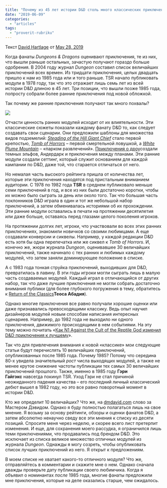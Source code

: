 ```yaml
---
title: "Почему из 45 лет истории D&D столь много классических приключений пришло к нам из периода, состоящего лишь из 7 лет?"
date: "2019-06-09"
categories: 
  - "articles"
tags: 
  - "proverit-rubriku"
---
```


Текст [David Hartlage](https://vk.com/away.php?to=https%3A%2F%2Fdmdavid.com%2Ftag%2Fauthor%2Fadmin%2F&cc_key=) от [May 28, 2019](https://vk.com/away.php?to=https%3A%2F%2Fdmdavid.com%2Ftag%2Fwhy-did-so-many-classic-adventures-come-from-7-years-of-dds-45-year-history%2F&cc_key=)

Когда фанаты _Dungeons & Dragons_ оценивают приключения, те из них, что вышли раньше остальных, зачастую получают гораздо больше одобрения. В 2004 году журнал _Dungeon_ составил список величайших приключений всех времен. Из тридцати приключения, целых двадцать пришло к нам из 1985 года или и того раньше. TSR начало публиковать модули в 1978 году, так что это отражает лишь семь лет из всей истории D&D длиною в 45 лет. Три позиции, что вышли позже 1985 года, попросту собрали более ранние приключения под новой обложкой.

Так почему же ранние приключения получают так много похвалы?

![](https://pp.userapi.com/c849236/v849236122/19cc4b/57iKYLRniA0.jpg)

Отчасти ценность ранних модулей исходит от их влиятельности. Эти классические сюжеты показали каждому фанату D&D то, как следует создавать свои сценарии. Они предложили шаблоны для множества видов подземелий: _[Steading of the Hill Giant Chief](https://vk.com/away.php?to=https%3A%2F%2Fwww.drivethrurpg.com%2Fproduct%2F17037%2FG13-Against-the-Giants-1e%3Faffiliate_id%3D8278&cc_key=)_ стало первой крепостью, _[Tomb of Horrors](https://vk.com/away.php?to=https%3A%2F%2Fwww.drivethrurpg.com%2Fproduct%2F176871%2FS1-Tomb-of-Horrors-1e%3Faffiliate_id%3D8278&cc_key=)_ – первой смертельной ловушкой, а _[White Plume Mountain](https://vk.com/away.php?to=https%3A%2F%2Fwww.drivethrurpg.com%2Fproduct%2F17064%2FS2-White-Plume-Mountain-1e%3Faffiliate_id%3D8278&cc_key=)_ – «парком развлечений». [Приключения о дроу](https://vk.com/away.php?to=https%3A%2F%2Fwww.drivethrurpg.com%2Fproduct%2F110321%2FGDQ-Giants-Descent-Queen-series-1e-BUNDLE%3Faffiliate_id%3D8278&cc_key=)создали темных эльфов, Андердарк и приключения между планами. Эти ранние модули создали сеттинг, который служит основанием для каждой кампании по D&D, даже той, что старается отличаться от него.

Но немалая часть высокого рейтинга пришла от количества лет, которые эти приключения находятся под пристальным вниманием аудитории. С 1978 по 1982 года **TSR** в среднем публиковало меньше семи приключений в год, и все из них были достаточно коротки, чтобы их можно было сыграть за день или около того. Так что большая часть поклонников D&D играла в один и тот же небольшой набор приключений, а затем обменивалась историями об их прохождении. Эти ранние модули оставались в печати на протяжении десятилетия или даже больше, оставаясь перед глазами целого поколения игроков.

На протяжении долгих лет, игроки, что участвовали во всех этих ранних приключениях, знакомили новичков со своими любимцами. А еще создавали конверсии и сиквелы. Например, у каждой редакции D&D есть хотя бы одна перепечатка или же сиквел к _Tomb of Horrors_. И, конечно же, жюри журнала _Dungeon_, оценивавшее 30 величайших приключений, также начинало с тех ранних и любимых каждому модулей, что затем заняли доминирующее положение в списке.

А с 1983 года тонкая струйка приключений, выходивших для D&D, превратилась в лавину. В эти годы игроки могли сыграть лишь в малую часть создаваемых модулей. Каждый играл в отличающийся от других набор, так что даже лучшие приключения не могли собрать достаточно внимания публики (для более глубокого погружения в тему, обратитесь к [Return of the Classics](https://vk.com/away.php?to=http%3A%2F%2Falphastream.org%2Findex.php%2F2017%2F01%2F04%2Freturn-of-the-classics%2F&cc_key=)**Теоса Абадия**).

Однако многие приключения все равно получали хорошие оценки или даже признавались превосходящими классику. Ведь опыт научил дизайнеров модулей новым способам написания интересных сценариев. Например, до 1982 года не выходило ни одного приключения, движимого происходящими в нем событиями. На эту тему можно почитать «[Как N1 Against the Cult of the Reptile God изменил D&D приключения к лучшему](https://vk.com/away.php?to=https%3A%2F%2Fdmdavid.com%2Ftag%2Fhow-n1-against-the-cult-of-the-reptile-god-changed-dd-adventures-for-good%2F&cc_key=)».

Так что для привлечения внимания к новой «классике» мои следующие статьи будут перечислять 10 величайших приключений, опубликованных после 1985 года. Почему 1985? Потому что середина 80-х увидела значительный _рост_ числа выходящих модулей, а также не менее крутое снижение частоты публикации тех самых 30 величайших приключений прошлого. Также, именно в 1985 году **Гэри Гайгэкс** навсегда покинул TSR. Уход Гэри не стал причиной неожиданного падения качества – его последний личный классический дебют вышел в 1982 году, но это все равно поворотный момент в истории D&D.

Кто же определит 10 величайших? Что же, на [dmdavid.com](https://vk.com/away.php?to=http%3A%2F%2Fdmdavid.com%2F&cc_key=) слово за Мастером Дэвидом. Однако я буду полностью полагаться лишь на свое мнение. Я возьму за основу рейтинги, обзоры и оценки фанатов D&D, а затем абсолютно ненаучно сведу все эти мнения к списку из десяти позиций. Спросите меня через неделю, и скорее всего лист претерпит изменения. И еще, для сохранения моего рассудка, я ограничился лишь теми приключениями, что продавались под брендом D&D. Это исключает из списка великое множество отличных модулей из журнала _Dungeon_. Однажды я могу созреть, чтобы опубликовать список лучших приключений из него. Я открыт к предложениям.

В моем списке не хватает какого-то отличного модуля? Что же, отправляйтесь в комментарии и скажите мне о нем. Однако сначала дважды проверьте дату публикации своего любимчика. Когда я объявил о номинантах _после_ 1985 года, многие фанаты предложили мне приключения, которые на деле оказались старше, чем ожидалось.
